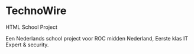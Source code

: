 # TechnoWire
HTML School Project


Een Nederlands school project voor ROC midden Nederland, Eerste klas IT Expert & security.
